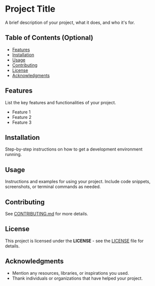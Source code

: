 # Project Title

A brief description of your project, what it does, and who it's for.

## Table of Contents (Optional)

- [Features](#features)
- [Installation](#installation)
- [Usage](#usage)
- [Contributing](#contributing)
- [License](#license)
- [Acknowledgments](#acknowledgments)

## Features

List the key features and functionalities of your project.

- Feature 1
- Feature 2
- Feature 3

## Installation

Step-by-step instructions on how to get a development environment running.

## Usage

Instructions and examples for using your project. Include code snippets, screenshots, or terminal commands as needed.

## Contributing

See [CONTRIBUTING.md](CONTRIBUTING.md) for more details.

## License

This project is licensed under the **LICENSE** - see the [LICENSE](LICENSE) file for details.

## Acknowledgments

- Mention any resources, libraries, or inspirations you used.
- Thank individuals or organizations that have helped your project.